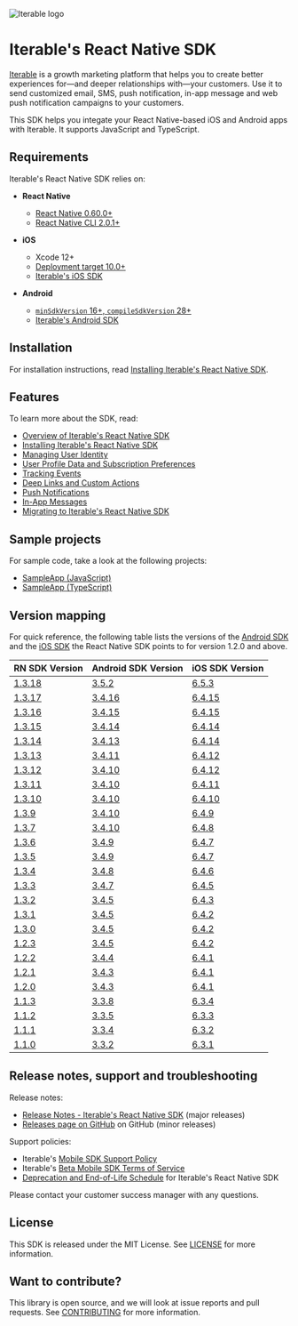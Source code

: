 ![Iterable logo](./images/Iterable-Logo.png "Iterable Logo")

# Iterable's React Native SDK

[Iterable](https://www.iterable.com) is a growth marketing platform that helps
you to create better experiences for—and deeper relationships with—your
customers. Use it to send customized email, SMS, push notification, in-app
message and web push notification campaigns to your customers.

This SDK helps you integate your React Native-based iOS and Android apps with
Iterable. It supports JavaScript and TypeScript.

## Requirements

Iterable's React Native SDK relies on:

- **React Native**
    - [React Native 0.60.0+](https://github.com/facebook/react-native)
    - [React Native CLI 2.0.1+](https://reactnative.dev/docs/upgrading#react-native-cli)

- **iOS**
    - Xcode 12+
    - [Deployment target 10.0+](https://help.apple.com/xcode/mac/current/#/deve69552ee5)
    - [Iterable's iOS SDK](https://github.com/Iterable/swift-sdk)

- **Android**
    - [`minSdkVersion` 16+, `compileSdkVersion` 28+](https://medium.com/androiddevelopers/picking-your-compilesdkversion-minsdkversion-targetsdkversion-a098a0341ebd)
    - [Iterable's Android SDK](https://github.com/Iterable/iterable-android-sdk)

## Installation

For installation instructions, read [Installing Iterable's React Native SDK](https://support.iterable.com/hc/articles/360045714132).

## Features

To learn more about the SDK, read:

- [Overview of Iterable's React Native SDK](https://support.iterable.com/hc/articles/360045714072)
- [Installing Iterable's React Native SDK](https://support.iterable.com/hc/articles/360045714132)
- [Managing User Identity](https://support.iterable.com/hc/articles/360045714152)
- [User Profile Data and Subscription Preferences](https://support.iterable.com/hc/articles/360046134851)
- [Tracking Events](https://support.iterable.com/hc/articles/360046134891)
- [Deep Links and Custom Actions](https://support.iterable.com/hc/articles/360046134911)
- [Push Notifications](https://support.iterable.com/hc/articles/360046134871)
- [In-App Messages](https://support.iterable.com/hc/articles/360045714172)
- [Migrating to Iterable's React Native SDK](https://support.iterable.com/hc/articles/360046134931)

## Sample projects

For sample code, take a look at the following projects:

- [SampleApp (JavaScript)](https://github.com/Iterable/react-native-sdk/tree/master/SampleApp/javascript)
- [SampleApp (TypeScript)](https://github.com/Iterable/react-native-sdk/tree/master/SampleApp/typescript)

## Version mapping

For quick reference, the following table lists the versions of the [Android SDK](https://github.com/Iterable/iterable-android-sdk) and the [iOS SDK](https://github.com/Iterable/swift-sdk) the React Native SDK points to for version 1.2.0 and above. 

| RN SDK Version                                                              | Android SDK Version                                                          | iOS SDK Version |
| --------------------------------------------------------------------------- | ---------------------------------------------------------------------------- | --------------- |
| [1.3.18](https://www.npmjs.com/package/@iterable/react-native-sdk/v/1.3.18) | [3.5.2](https://github.com/Iterable/iterable-android-sdk/releases/tag/3.5.2) | [6.5.3](https://github.com/Iterable/swift-sdk/releases/tag/6.5.3)
| [1.3.17](https://www.npmjs.com/package/@iterable/react-native-sdk/v/1.3.17) | [3.4.16](https://github.com/Iterable/iterable-android-sdk/releases/tag/3.4.16) | [6.4.15](https://github.com/Iterable/swift-sdk/releases/tag/6.4.15)
| [1.3.16](https://www.npmjs.com/package/@iterable/react-native-sdk/v/1.3.16) | [3.4.15](https://github.com/Iterable/iterable-android-sdk/releases/tag/3.4.15) | [6.4.15](https://github.com/Iterable/swift-sdk/releases/tag/6.4.15)
| [1.3.15](https://www.npmjs.com/package/@iterable/react-native-sdk/v/1.3.15) | [3.4.14](https://github.com/Iterable/iterable-android-sdk/releases/tag/3.4.14) | [6.4.14](https://github.com/Iterable/swift-sdk/releases/tag/6.4.14)
| [1.3.14](https://www.npmjs.com/package/@iterable/react-native-sdk/v/1.3.14) | [3.4.13](https://github.com/Iterable/iterable-android-sdk/releases/tag/3.4.13) | [6.4.14](https://github.com/Iterable/swift-sdk/releases/tag/6.4.14)
| [1.3.13](https://www.npmjs.com/package/@iterable/react-native-sdk/v/1.3.13) | [3.4.11](https://github.com/Iterable/iterable-android-sdk/releases/tag/3.4.11) | [6.4.12](https://github.com/Iterable/swift-sdk/releases/tag/6.4.12)
| [1.3.12](https://www.npmjs.com/package/@iterable/react-native-sdk/v/1.3.12) | [3.4.10](https://github.com/Iterable/iterable-android-sdk/releases/tag/3.4.10) | [6.4.12](https://github.com/Iterable/swift-sdk/releases/tag/6.4.12)
| [1.3.11](https://www.npmjs.com/package/@iterable/react-native-sdk/v/1.3.11) | [3.4.10](https://github.com/Iterable/iterable-android-sdk/releases/tag/3.4.10) | [6.4.11](https://github.com/Iterable/swift-sdk/releases/tag/6.4.11)
| [1.3.10](https://www.npmjs.com/package/@iterable/react-native-sdk/v/1.3.10) | [3.4.10](https://github.com/Iterable/iterable-android-sdk/releases/tag/3.4.10) | [6.4.10](https://github.com/Iterable/swift-sdk/releases/tag/6.4.10) |
| [1.3.9](https://www.npmjs.com/package/@iterable/react-native-sdk/v/1.3.9)   | [3.4.10](https://github.com/Iterable/iterable-android-sdk/releases/tag/3.4.10) | [6.4.9](https://github.com/Iterable/swift-sdk/releases/tag/6.4.9) |
| [1.3.7](https://www.npmjs.com/package/@iterable/react-native-sdk/v/1.3.7)   | [3.4.10](https://github.com/Iterable/iterable-android-sdk/releases/tag/3.4.10) | [6.4.8](https://github.com/Iterable/swift-sdk/releases/tag/6.4.8) |
| [1.3.6](https://www.npmjs.com/package/@iterable/react-native-sdk/v/1.3.6)   | [3.4.9](https://github.com/Iterable/iterable-android-sdk/releases/tag/3.4.9) | [6.4.7](https://github.com/Iterable/swift-sdk/releases/tag/6.4.7) |
| [1.3.5](https://www.npmjs.com/package/@iterable/react-native-sdk/v/1.3.5)   | [3.4.9](https://github.com/Iterable/iterable-android-sdk/releases/tag/3.4.9) | [6.4.7](https://github.com/Iterable/swift-sdk/releases/tag/6.4.7) |
| [1.3.4](https://www.npmjs.com/package/@iterable/react-native-sdk/v/1.3.4)   | [3.4.8](https://github.com/Iterable/iterable-android-sdk/releases/tag/3.4.8) | [6.4.6](https://github.com/Iterable/swift-sdk/releases/tag/6.4.6) |
| [1.3.3](https://www.npmjs.com/package/@iterable/react-native-sdk/v/1.3.3)   | [3.4.7](https://github.com/Iterable/iterable-android-sdk/releases/tag/3.4.7) | [6.4.5](https://github.com/Iterable/swift-sdk/releases/tag/6.4.5) |
| [1.3.2](https://www.npmjs.com/package/@iterable/react-native-sdk/v/1.3.2)   | [3.4.5](https://github.com/Iterable/iterable-android-sdk/releases/tag/3.4.5) | [6.4.3](https://github.com/Iterable/swift-sdk/releases/tag/6.4.3) |
| [1.3.1](https://www.npmjs.com/package/@iterable/react-native-sdk/v/1.3.1)   | [3.4.5](https://github.com/Iterable/iterable-android-sdk/releases/tag/3.4.5) | [6.4.2](https://github.com/Iterable/swift-sdk/releases/tag/6.4.2) |
| [1.3.0](https://www.npmjs.com/package/@iterable/react-native-sdk/v/1.3.0)   | [3.4.5](https://github.com/Iterable/iterable-android-sdk/releases/tag/3.4.5) | [6.4.2](https://github.com/Iterable/swift-sdk/releases/tag/6.4.2) |
| [1.2.3](https://www.npmjs.com/package/@iterable/react-native-sdk/v/1.2.3)   | [3.4.5](https://github.com/Iterable/iterable-android-sdk/releases/tag/3.4.5) | [6.4.2](https://github.com/Iterable/swift-sdk/releases/tag/6.4.2) |
| [1.2.2](https://www.npmjs.com/package/@iterable/react-native-sdk/v/1.2.2)   | [3.4.4](https://github.com/Iterable/iterable-android-sdk/releases/tag/3.4.4) | [6.4.1](https://github.com/Iterable/swift-sdk/releases/tag/6.4.1) |
| [1.2.1](https://www.npmjs.com/package/@iterable/react-native-sdk/v/1.2.1)   | [3.4.3](https://github.com/Iterable/iterable-android-sdk/releases/tag/3.4.3) | [6.4.1](https://github.com/Iterable/swift-sdk/releases/tag/6.4.1) |
| [1.2.0](https://www.npmjs.com/package/@iterable/react-native-sdk/v/1.2.0)   | [3.4.3](https://github.com/Iterable/iterable-android-sdk/releases/tag/3.4.3) | [6.4.1](https://github.com/Iterable/swift-sdk/releases/tag/6.4.1) |
| [1.1.3](https://www.npmjs.com/package/@iterable/react-native-sdk/v/1.1.3)   | [3.3.8](https://github.com/Iterable/iterable-android-sdk/releases/tag/3.3.8) | [6.3.4](https://github.com/Iterable/swift-sdk/releases/tag/6.3.4) |
| [1.1.2](https://www.npmjs.com/package/@iterable/react-native-sdk/v/1.1.2)   | [3.3.5](https://github.com/Iterable/iterable-android-sdk/releases/tag/3.3.5) | [6.3.3](https://github.com/Iterable/swift-sdk/releases/tag/6.3.3) |
| [1.1.1](https://www.npmjs.com/package/@iterable/react-native-sdk/v/1.1.1)   | [3.3.4](https://github.com/Iterable/iterable-android-sdk/releases/tag/3.3.4) | [6.3.2](https://github.com/Iterable/swift-sdk/releases/tag/6.3.2) |
| [1.1.0](https://www.npmjs.com/package/@iterable/react-native-sdk/v/1.1.0)   | [3.3.2](https://github.com/Iterable/iterable-android-sdk/releases/tag/3.3.2) | [6.3.1](https://github.com/Iterable/swift-sdk/releases/tag/6.3.1) |

## Release notes, support and troubleshooting

Release notes:

- [Release Notes - Iterable's React Native SDK](https://support.iterable.com/hc/articles/360045714352) (major releases)
- [Releases page on GitHub](https://github.com/Iterable/react-native-sdk/releases) 
  on GitHub (minor releases)

Support policies:

- Iterable's [Mobile SDK Support Policy](https://support.iterable.com/hc/articles/360046136171)
- Iterable's [Beta Mobile SDK Terms of Service](https://support.iterable.com/hc/articles/360034753412)
- [Deprecation and End-of-Life Schedule](https://support.iterable.com/hc/articles/360045714352#deprecation-and-end-of-life-schedule)
  for Iterable's React Native SDK

Please contact your customer success manager with any questions.

## License

This SDK is released under the MIT License. See [LICENSE](https://github.com/Iterable/swift-sdk/blob/master/LICENSE.md)
for more information.

## Want to contribute?

This library is open source, and we will look at issue reports and pull requests.
See [CONTRIBUTING](CONTRIBUTING.md) for more information.

